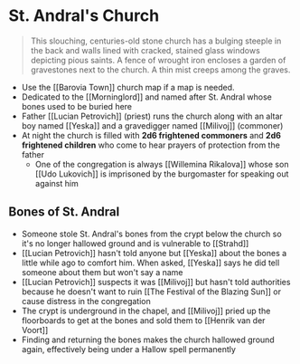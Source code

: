 # St. Andral's Church
> This slouching, centuries-old stone church has a bulging steeple in the back and walls lined with cracked, stained glass windows depicting pious saints. A fence of wrought iron encloses a garden of gravestones next to the church. A thin mist creeps among the graves.

* Use the [[Barovia Town]] church map if a map is needed.
* Dedicated to the [[Morninglord]] and named after St. Andral whose bones used to be buried here
* Father [[Lucian Petrovich]] (priest) runs the church along with an altar boy named [[Yeska]] and a gravedigger named [[Milivoj]] (commoner)
* At night the church is filled with **2d6 frightened commoners** and **2d6 frightened children** who come to hear prayers of protection from the father
  * One of the congregation is always [[Willemina Rikalova]] whose son [[Udo Lukovich]] is imprisoned by the burgomaster for speaking out against him

## Bones of St. Andral
* Someone stole St. Andral's bones from the crypt below the church so it's no longer hallowed ground and is vulnerable to [[Strahd]]
* [[Lucian Petrovich]] hasn't told anyone but [[Yeska]] about the bones a little while ago to comfort him. When asked, [[Yeska]] says he did tell someone about them but won't say a name
* [[Lucian Petrovich]] suspects it was [[Milivoj]] but hasn't told authorities because he doesn't want to ruin [[The Festival of the Blazing Sun]] or cause distress in the congregation
* The crypt is underground in the chapel, and [[Milivoj]] pried up the floorboards to get at the bones and sold them to [[Henrik van der Voort]]
* Finding and returning the bones makes the church hallowed ground again, effectively being under a Hallow spell permanently                                                